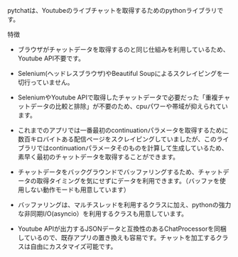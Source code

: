 
pytchatは、Youtubeのライブチャットを取得するためのpythonライブラリです。

特徴
+ ブラウザがチャットデータを取得するのと同じ仕組みを利用しているため、Youtube API不要です。

+ Selenium(ヘッドレスブラウザ)やBeautiful Soupによるスクレイピングを一切行っていません。

+ SeleniumやYoutube APIで取得したチャットデータで必要だった「重複チャットデータの比較と排除」が不要のため、cpuパワーや帯域が抑えられています。

+ これまでのアプリでは一番最初のcontinuationパラメータを取得するために数百キロバイトある配信ページをスクレイピングしていましたが、このライブラリではcontinuationパラメータそのものを計算して生成しているため、素早く最初のチャットデータを取得することができます。

+ チャットデータをバックグラウンドでバッファリングするため、チャットデータの取得タイミングを気にせずにデータを利用できます。（バッファを使用しない動作モードも用意しています）

+ バッファリングは、マルチスレッドを利用するクラスに加え、pythonの強力な非同期I/O(asyncio）を利用するクラスも用意しています。

+ Youtube APIが出力するJSONデータと互換性のあるChatProcessorを同梱しているので、既存アプリの置き換えも容易です。チャットを加工するクラスは自由にカスタマイズ可能です。

